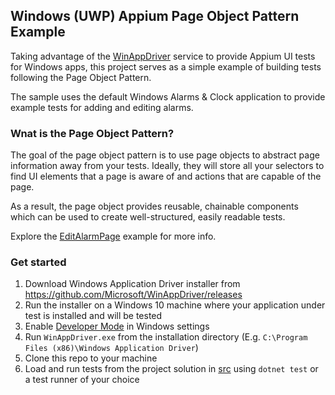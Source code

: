 ## Windows (UWP) Appium Page Object Pattern Example

Taking advantage of the [WinAppDriver](https://github.com/microsoft/WinAppDriver) service to provide Appium UI tests for Windows apps, this project serves as a simple example of building tests following the Page Object Pattern.

The sample uses the default Windows Alarms & Clock application to provide example tests for adding and editing alarms.

### Wnat is the Page Object Pattern?

The goal of the page object pattern is to use page objects to abstract page information away from your tests. Ideally, they will store all your selectors to find UI elements that a page is aware of and actions that are capable of the page. 

As a result, the page object provides reusable, chainable components which can be used to create well-structured, easily readable tests.

Explore the [EditAlarmPage](/src/Uwp.Appium.PopExample.Alarms/Pages/EditAlarmPage.cs) example for more info. 

### Get started
1. Download Windows Application Driver installer from <https://github.com/Microsoft/WinAppDriver/releases>
2. Run the installer on a Windows 10 machine where your application under test is installed and will be tested
3. Enable [Developer Mode](https://docs.microsoft.com/en-us/windows/uwp/get-started/enable-your-device-for-development) in Windows settings
4. Run `WinAppDriver.exe` from the installation directory (E.g. `C:\Program Files (x86)\Windows Application Driver`)
5. Clone this repo to your machine
6. Load and run tests from the project solution in [src](/src/) using `dotnet test` or a test runner of your choice
